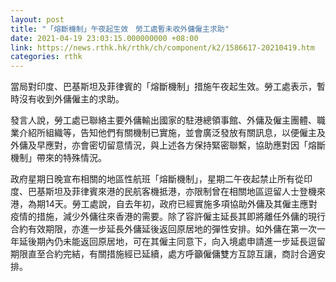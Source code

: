 ```yaml
---
layout: post
title: "「熔斷機制」午夜起生效　勞工處暫未收外傭僱主求助"
date: 2021-04-19 23:03:15.000000000 +08:00
link: https://news.rthk.hk/rthk/ch/component/k2/1586617-20210419.htm
categories: rthk
---
```


當局對印度、巴基斯坦及菲律賓的「熔斷機制」措施午夜起生效。勞工處表示，暫時沒有收到外傭僱主的求助。

發言人說，勞工處已聯絡主要外傭輸出國家的駐港總領事館、外傭及僱主團體、職業介紹所組織等，告知他們有關機制已實施，並會廣泛發放有關訊息，以便僱主及外傭及早應對，亦會密切留意情況，與上述各方保持緊密聯繫，協助應對因「熔斷機制」帶來的特殊情況。

政府星期日晚宣布相關的地區性航班「熔斷機制」，星期二午夜起禁止所有從印度、巴基斯坦及菲律賓來港的民航客機抵港，亦限制曾在相關地區逗留人士登機來港，為期14天。勞工處說，自去年初，政府已經實施多項協助外傭及其僱主應對疫情的措施，減少外傭往來香港的需要。除了容許僱主延長其即將離任外傭的現行合約有效期限，亦進一步延長外傭延後返回原居地的彈性安排。如外傭在第一次一年延後期內仍未能返回原居地，可在其僱主同意下，向入境處申請進一步延長逗留期限直至合約完結，有關措施經已延續，處方呼籲僱傭雙方互諒互讓，商討合適安排。
